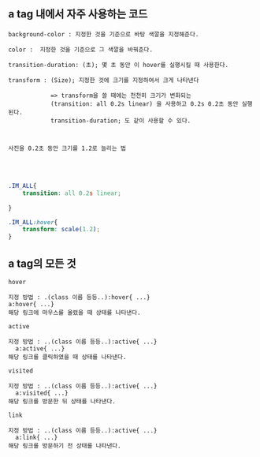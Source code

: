 ## a tag 내에서 자주 사용하는 코드 


    background-color : 지정한 것을 기준으로 바탕 색깔을 지정해준다.
    
    color :  지정한 것을 기준으로 그 색깔을 바꿔준다.

    transition-duration: (초); 몇 초 동안 이 hover를 실행시킬 때 사용한다.

    transform : (Size); 지정한 것에 크기를 지정하여서 크게 나타낸다

                => transform을 쓸 때에는 천천히 크기가 변화되는 
                (transition: all 0.2s linear) 을 사용하고 0.2s 0.2초 동안 실행된다.
                transition-duration; 도 같이 사용할 수 있다.

#
    사진을 0.2초 동안 크기를 1.2로 늘리는 법
  <br><br>
  
```css
.IM_ALL{
    transition: all 0.2s linear;
   
}

.IM_ALL:hover{
    transform: scale(1.2);
}
```


## a tag의 모든 것

`hover`
    
    지정 방법 : .(class 이름 등등..):hover{ ...}
    a:hover{ ...}
    해당 링크에 마우스를 올렸을 때 상태를 나타낸다.

`active`

    지정 방법 : ..(class 이름 등등..):active{ ...}
      a:active{ ...}
    해당 링크를 클릭하였을 때 상태를 나타낸다.

`visited`

    지정 방법 : ..(class 이름 등등..):active{ ...}
      a:visited{ ...}
    해당 링크를 방문한 뒤 상태를 나타낸다.

`link`

    지정 방법 : ..(class 이름 등등..):active{ ...}
      a:link{ ...}
    해당 링크를 방문하기 전 상태를 나타낸다.



    

